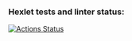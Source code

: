 ### Hexlet tests and linter status:
[![Actions Status](https://github.com/Evgeny81/backend-project-lvl1/workflows/hexlet-check/badge.svg)](https://github.com/Evgeny81/backend-project-lvl1/actions)